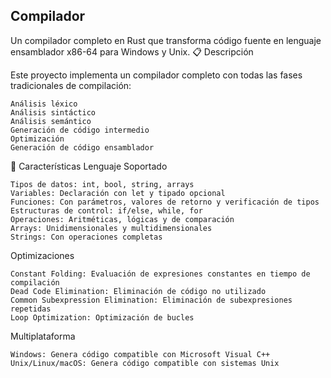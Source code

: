 Compilador 
-
Un compilador completo en Rust que transforma código fuente en lenguaje ensamblador x86-64 para Windows y Unix. 
📋 Descripción 

Este proyecto implementa un compilador completo con todas las fases tradicionales de compilación: 

    Análisis léxico
    Análisis sintáctico
    Análisis semántico
    Generación de código intermedio
    Optimización
    Generación de código ensamblador
     

🚀 Características 
Lenguaje Soportado 

    Tipos de datos: int, bool, string, arrays
    Variables: Declaración con let y tipado opcional
    Funciones: Con parámetros, valores de retorno y verificación de tipos
    Estructuras de control: if/else, while, for
    Operaciones: Aritméticas, lógicas y de comparación
    Arrays: Unidimensionales y multidimensionales
    Strings: Con operaciones completas
     

Optimizaciones 

    Constant Folding: Evaluación de expresiones constantes en tiempo de compilación
    Dead Code Elimination: Eliminación de código no utilizado
    Common Subexpression Elimination: Eliminación de subexpresiones repetidas
    Loop Optimization: Optimización de bucles
     

Multiplataforma 

    Windows: Genera código compatible con Microsoft Visual C++
    Unix/Linux/macOS: Genera código compatible con sistemas Unix
     

